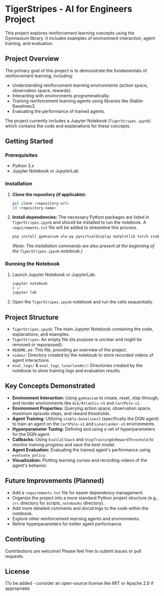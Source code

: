 # TigerStripes - AI for Engineers Project

This project explores reinforcement learning concepts using the Gymnasium library. It includes examples of environment interaction, agent training, and evaluation.

## Project Overview

The primary goal of this project is to demonstrate the fundamentals of reinforcement learning, including:

- Understanding reinforcement learning environments (action space, observation space, rewards).
- Interacting with environments programmatically.
- Training reinforcement learning agents using libraries like Stable-Baselines3.
- Evaluating the performance of trained agents.

The project currently includes a Jupyter Notebook (`TigerStripes.ipynb`) which contains the code and explanations for these concepts.

## Getting Started

### Prerequisites

- Python 3.x
- Jupyter Notebook or JupyterLab

### Installation

1.  **Clone the repository (if applicable):**
    ```bash
    git clone <repository-url>
    cd <repository-name>
    ```
2.  **Install dependencies:**
    The necessary Python packages are listed in `TigerStripes.ipynb` and should be installed to run the notebook. A `requirements.txt` file will be added to streamline this process.

    ```bash
    pip install gymnasium ale-py pyvirtualdisplay matplotlib torch stable-baselines3[extra] swig gymnasium[box2d]
    ```
    *(Note: The installation commands are also present at the beginning of the `TigerStripes.ipynb` notebook.)*

### Running the Notebook

1.  Launch Jupyter Notebook or JupyterLab:
    ```bash
    jupyter notebook
    # or
    jupyter lab
    ```
2.  Open the `TigerStripes.ipynb` notebook and run the cells sequentially.

## Project Structure

-   `TigerStripes.ipynb`: The main Jupyter Notebook containing the code, explanations, and examples.
-   `TigerStripes`: An empty file (its purpose is unclear and might be removed or repurposed).
-   `README.md`: This file, providing an overview of the project.
-   `video/`: Directory created by the notebook to store recorded videos of agent interactions.
-   `eval_logs/` & `eval_logs_lunarlander/`: Directories created by the notebook to store training logs and evaluation results.

## Key Concepts Demonstrated

-   **Environment Interaction:** Using `gymnasium` to create, reset, step through, and render environments like `ALE/Atlantis-v5` and `CartPole-v1`.
-   **Environment Properties:** Querying action space, observation space, maximum episode steps, and reward thresholds.
-   **Agent Training:** Utilizing `stable-baselines3` (specifically the DQN agent) to train an agent on the `CartPole-v1` and `LunarLander-v3` environments.
-   **Hyperparameter Tuning:** Defining and using a set of hyperparameters for the DQN agent.
-   **Callbacks:** Using `EvalCallback` and `StopTrainingOnRewardThreshold` to monitor training progress and save the best model.
-   **Agent Evaluation:** Evaluating the trained agent's performance using `evaluate_policy`.
-   **Visualization:** Plotting learning curves and recording videos of the agent's behavior.

## Future Improvements (Planned)

-   Add a `requirements.txt` file for easier dependency management.
-   Organize the project into a more standard Python project structure (e.g., `src` directory for scripts, `notebooks` directory).
-   Add more detailed comments and docstrings to the code within the notebook.
-   Explore other reinforcement learning agents and environments.
-   Refine hyperparameters for better agent performance.

## Contributing

Contributions are welcome! Please feel free to submit issues or pull requests.

## License

(To be added - consider an open-source license like MIT or Apache 2.0 if appropriate)
